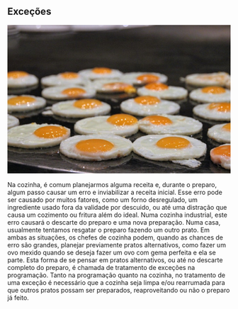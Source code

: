 ## Exceções

![](../assets/excecoes.jpeg)

Na cozinha, é comum planejarmos alguma receita e, durante o preparo, algum passo causar um erro e inviabilizar a receita inicial. Esse erro pode ser causado por muitos fatores, como um forno desregulado, um ingrediente usado fora da validade por descuido, ou até uma distração que causa um cozimento ou fritura além do ideal. Numa cozinha industrial, este erro causará o descarte do preparo e uma nova preparação. Numa casa, usualmente tentamos resgatar o preparo fazendo um outro prato. Em ambas as situações, os chefes de cozinha podem, quando as chances de erro são grandes, planejar previamente pratos alternativos, como fazer um ovo mexido quando se deseja fazer um ovo com gema perfeita e ela se parte. Esta forma de se pensar em pratos alternativos, ou até no descarte completo do preparo, é chamada de tratamento de exceções na programação. Tanto na programação quanto na cozinha, no tratamento de uma exceção é necessário que a cozinha seja limpa e/ou rearrumada para que outros pratos possam ser preparados, reaproveitando ou não o preparo já feito.

